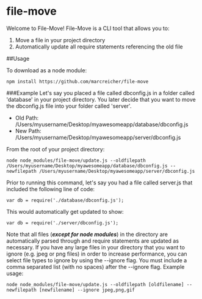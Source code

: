 # file-move
Welcome to File-Move! File-Move is a CLI tool that allows you to:
<ol>
<li>Move a file in your project directory</li>
<li>Automatically update all require statements referencing the old file</li>
</ol>

##Usage

To download as a node module:
```
npm install https://github.com/marcreicher/file-move
```

###Example
Let's say you placed a file called dbconfig.js in a folder called 'database' in your project directory. You later decide that you want to move the dbconfig.js file into your folder called 'server'. 

<ul>
<li>Old Path: /Users/myusername/Desktop/myawesomeapp/database/dbconfig.js</li>
<li>New Path: /Users/myusername/Desktop/myawesomeapp/server/dbconfig.js</li>
</ul>

From the root of your project directory:
```
node node_modules/file-move/update.js --oldfilepath /Users/myusername/Desktop/myawesomeapp/database/dbconfig.js --newfilepath /Users/myusername/Desktop/myawesomeapp/server/dbconfig.js
```

Prior to running this command, let's say you had a file called server.js that included the following line of code:
```
var db = require('./database/dbconfig.js');
```

This would automatically get updated to show: 
```
var db = require('./server/dbconfig.js');
```

Note that all files (<b><i>except for node modules</i></b>) in the directory are automatically parsed through and require statements are updated as necessary. If you have any large files in your directory that you want to ignore (e.g. jpeg or png files) in order to increase performance, you can select file types to ignore by using the --ignore flag. You must include a comma separated list (with no spaces) after the --ignore flag. Example usage:
```
node node_modules/file-move/update.js --oldfilepath [oldfilename] --newfilepath [newfilename] --ignore jpeg,png,gif
```









